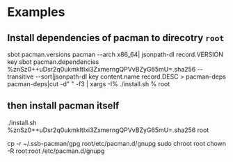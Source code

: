 # Examples

## Install dependencies of pacman to direcotry `root`

sbot pacman.versions pacman --arch x86_64| jsonpath-dl record.VERSION key
sbot pacman.dependencies %znSz0++uDsr2q0ukmkltIxi3ZxmerngQPVvBZyG65mU=.sha256 --transitive --sort|jsonpath-dl key content.name record.DESC > pacman-deps
pacman-deps|cut -d" " -f3 | xargs -I% ./install.sh % root

## then install pacman itself
./install.sh %znSz0++uDsr2q0ukmkltIxi3ZxmerngQPVvBZyG65mU=.sha256 root

cp -r ~/.ssb-pacman/gpg root/etc/pacman.d/gnupg
sudo chroot root chown -R root:root /etc/pacman.d/gnupg
